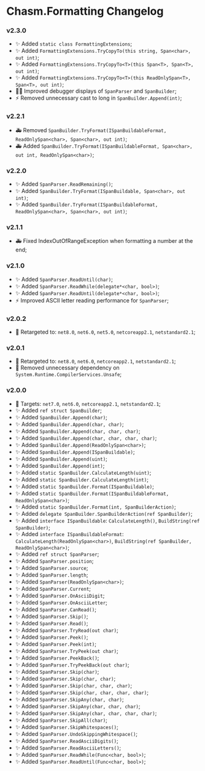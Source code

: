 # Chasm.Formatting Changelog

### v2.3.0
- ✨ Added `static class FormattingExtensions`;
- ✨ Added `FormattingExtensions.TryCopyTo(this string, Span<char>, out int)`;
- ✨ Added `FormattingExtensions.TryCopyTo<T>(this Span<T>, Span<T>, out int)`;
- ✨ Added `FormattingExtensions.TryCopyTo<T>(this ReadOnlySpan<T>, Span<T>, out int)`;
- 🧑‍💻 Improved debugger displays of `SpanParser` and `SpanBuilder`;
- ⚡️ Removed unnecessary cast to long in `SpanBuilder.Append(int)`;

### v2.2.1
- 🚑️ Removed `SpanBuilder.TryFormat(ISpanBuildableFormat, ReadOnlySpan<char>, Span<char>, out int)`;
- 🚑️ Added `SpanBuilder.TryFormat(ISpanBuildableFormat, Span<char>, out int, ReadOnlySpan<char>)`;

### v2.2.0
- ✨ Added `SpanParser.ReadRemaining()`;
- ✨ Added `SpanBuilder.TryFormat(ISpanBuildable, Span<char>, out int)`;
- ✨ Added `SpanBuilder.TryFormat(ISpanBuildableFormat, ReadOnlySpan<char>, Span<char>, out int)`;

### v2.1.1
- 🚑️ Fixed IndexOutOfRangeException when formatting a number at the end;

### v2.1.0
- ✨ Added `SpanParser.ReadUntil(char)`;
- ✨ Added `SpanParser.ReadWhile(delegate*<char, bool>)`;
- ✨ Added `SpanParser.ReadUntil(delegate*<char, bool>)`;
- ⚡️ Improved ASCII letter reading performance for `SpanParser`;

### v2.0.2
- 🧩 Retargeted to: `net8.0`, `net6.0`, `net5.0`, `netcoreapp2.1`, `netstandard2.1`;

### v2.0.1
- 🧩 Retargeted to: `net8.0`, `net6.0`, `netcoreapp2.1`, `netstandard2.1`;
- 🐛 Removed unnecessary dependency on `System.Runtime.CompilerServices.Unsafe`;

### v2.0.0
- 🧩 Targets: `net7.0`, `net6.0`, `netcoreapp2.1`, `netstandard2.1`;
- ✨ Added `ref struct SpanBuilder`;
- ✨ Added `SpanBuilder.Append(char)`;
- ✨ Added `SpanBuilder.Append(char, char)`;
- ✨ Added `SpanBuilder.Append(char, char, char)`;
- ✨ Added `SpanBuilder.Append(char, char, char, char)`;
- ✨ Added `SpanBuilder.Append(ReadOnlySpan<char>)`;
- ✨ Added `SpanBuilder.Append(ISpanBuildable)`;
- ✨ Added `SpanBuilder.Append(uint)`;
- ✨ Added `SpanBuilder.Append(int)`;
- ✨ Added `static SpanBuilder.CalculateLength(uint)`;
- ✨ Added `static SpanBuilder.CalculateLength(int)`;
- ✨ Added `static SpanBuilder.Format(ISpanBuildable)`;
- ✨ Added `static SpanBuilder.Format(ISpanBuildableFormat, ReadOnlySpan<char>)`;
- ✨ Added `static SpanBuilder.Format(int, SpanBuilderAction)`;
- ✨ Added `delegate SpanBuilder.SpanBuilderAction(ref SpanBuilder)`;
- ✨ Added `interface ISpanBuildable`: `CalculateLength()`, `BuildString(ref SpanBuilder)`;
- ✨ Added `interface ISpanBuildableFormat`: `CalculateLength(ReadOnlySpan<char>)`, `BuildString(ref SpanBuilder, ReadOnlySpan<char>)`;
- ✨ Added `ref struct SpanParser`;
- ✨ Added `SpanParser.position`;
- ✨ Added `SpanParser.source`;
- ✨ Added `SpanParser.length`;
- ✨ Added `SpanParser(ReadOnlySpan<char>)`;
- ✨ Added `SpanParser.Current`;
- ✨ Added `SpanParser.OnAsciiDigit`;
- ✨ Added `SpanParser.OnAsciiLetter`;
- ✨ Added `SpanParser.CanRead()`;
- ✨ Added `SpanParser.Skip()`;
- ✨ Added `SpanParser.Read()`;
- ✨ Added `SpanParser.TryRead(out char)`;
- ✨ Added `SpanParser.Peek()`;
- ✨ Added `SpanParser.Peek(int)`;
- ✨ Added `SpanParser.TryPeek(out char)`;
- ✨ Added `SpanParser.PeekBack()`;
- ✨ Added `SpanParser.TryPeekBack(out char)`;
- ✨ Added `SpanParser.Skip(char)`;
- ✨ Added `SpanParser.Skip(char, char)`;
- ✨ Added `SpanParser.Skip(char, char, char)`;
- ✨ Added `SpanParser.Skip(char, char, char, char)`;
- ✨ Added `SpanParser.SkipAny(char, char)`;
- ✨ Added `SpanParser.SkipAny(char, char, char)`;
- ✨ Added `SpanParser.SkipAny(char, char, char, char)`;
- ✨ Added `SpanParser.SkipAll(char)`;
- ✨ Added `SpanParser.SkipWhitespaces()`;
- ✨ Added `SpanParser.UndoSkippingWhitespace()`;
- ✨ Added `SpanParser.ReadAsciiDigits()`;
- ✨ Added `SpanParser.ReadAsciiLetters()`;
- ✨ Added `SpanParser.ReadWhile(Func<char, bool>)`;
- ✨ Added `SpanParser.ReadUntil(Func<char, bool>)`;
